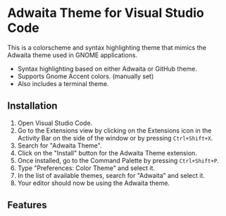 # Adwaita Theme for Visual Studio Code

This is a colorscheme and syntax highlighting theme that mimics the Adwaita
theme used in GNOME applications.

- Syntax highlighting based on either Adwaita or GitHub theme.
- Supports Gnome Accent colors. (manually set)
- Also includes a terminal theme.

## Installation

1. Open Visual Studio Code.
2. Go to the Extensions view by clicking on the Extensions icon in the Activity
   Bar on the side of the window or by pressing `Ctrl+Shift+X`.
3. Search for "Adwaita Theme".
4. Click on the "Install" button for the Adwaita Theme extension.
5. Once installed, go to the Command Palette by pressing `Ctrl+Shift+P`.
6. Type "Preferences: Color Theme" and select it.
7. In the list of available themes, search for "Adwaita" and select it.
8. Your editor should now be using the Adwaita theme.

## Features
